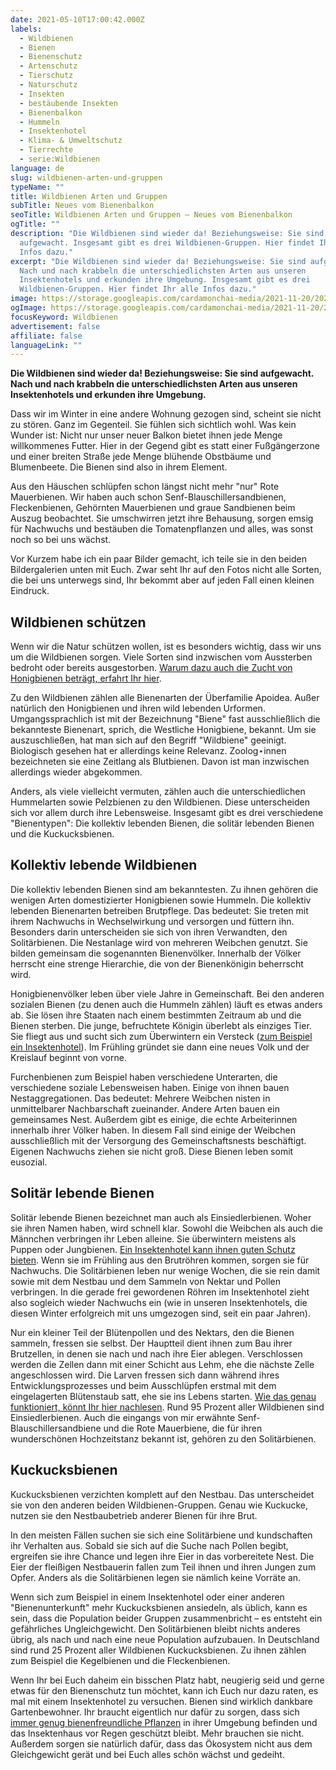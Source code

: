 ```yaml
---
date: 2021-05-10T17:00:42.000Z
labels:
  - Wildbienen
  - Bienen
  - Bienenschutz
  - Artenschutz
  - Tierschutz
  - Naturschutz
  - Insekten
  - bestäubende Insekten
  - Bienenbalkon
  - Hummeln
  - Insektenhotel
  - Klima- & Umweltschutz
  - Tierrechte
  - serie:Wildbienen
language: de
slug: wildbienen-arten-und-gruppen
typeName: ""
title: Wildbienen Arten und Gruppen
subTitle: Neues vom Bienenbalkon
seoTitle: Wildbienen Arten und Gruppen – Neues vom Bienenbalkon
ogTitle: ""
description: "Die Wildbienen sind wieder da! Beziehungsweise: Sie sind
  aufgewacht. Insgesamt gibt es drei Wildbienen-Gruppen. Hier findet Ihr alle
  Infos dazu."
excerpt: "Die Wildbienen sind wieder da! Beziehungsweise: Sie sind aufgewacht.
  Nach und nach krabbeln die unterschiedlichsten Arten aus unseren
  Insektenhotels und erkunden ihre Umgebung. Insgesamt gibt es drei
  Wildbienen-Gruppen. Hier findet Ihr alle Infos dazu."
image: https://storage.googleapis.com/cardamonchai-media/2021-11-20/2021-05-wildbienen-jpeg-imagine-c8d8d8_a18067_1440_1080/640.webp
ogImage: https://storage.googleapis.com/cardamonchai-media/2021-11-20/2021-05-wildbienen-fb-jpg-imagine-d8e8e8_bd997a_1200_628/640.webp
focusKeyword: Wildbienen
advertisement: false
affiliate: false
languageLink: ""
---
```


**Die Wildbienen sind wieder da! Beziehungsweise: Sie sind aufgewacht. Nach und nach krabbeln die unterschiedlichsten Arten aus unseren Insektenhotels und erkunden ihre Umgebung.**

Dass wir im Winter in eine andere Wohnung gezogen sind, scheint sie nicht zu stören. Ganz im Gegenteil. Sie fühlen sich sichtlich wohl. Was kein Wunder ist: Nicht nur unser neuer Balkon bietet ihnen jede Menge willkommenes Futter. Hier in der Gegend gibt es statt einer Fußgängerzone und einer breiten Straße jede Menge blühende Obstbäume und Blumenbeete. Die Bienen sind also in ihrem Element.

Aus den Häuschen schlüpfen schon längst nicht mehr "nur" Rote Mauerbienen. Wir haben auch schon Senf-Blauschillersandbienen, Fleckenbienen, Gehörnten Mauerbienen und graue Sandbienen beim Auszug beobachtet. Sie umschwirren jetzt ihre Behausung, sorgen emsig für Nachwuchs und bestäuben die Tomatenpflanzen und alles, was sonst noch so bei uns wächst.

Vor Kurzem habe ich ein paar Bilder gemacht, ich teile sie in den beiden Bildergalerien unten mit Euch. Zwar seht Ihr auf den Fotos nicht alle Sorten, die bei uns unterwegs sind, Ihr bekommt aber auf jeden Fall einen kleinen Eindruck.

## Wildbienen schützen

Wenn wir die Natur schützen wollen, ist es besonders wichtig, dass wir uns um die Wildbienen sorgen. Viele Sorten sind inzwischen vom Aussterben bedroht oder bereits ausgestorben. [Warum dazu auch die Zucht von Honigbienen beträgt, erfahrt Ihr hier](/2019/07/wie-wildbienen-von-honigbienen-verdraengt-werden/).

Zu den Wildbienen zählen alle Bienenarten der Überfamilie Apoidea. Außer natürlich den Honigbienen und ihren wild lebenden Urformen. Umgangssprachlich ist mit der Bezeichnung "Biene" fast ausschließlich die bekannteste Bienenart, sprich, die Westliche Honigbiene, bekannt. Um sie auszuschließen, hat man sich auf den Begriff "Wildbiene" geeinigt. Biologisch gesehen hat er allerdings keine Relevanz. Zoolog⋆innen bezeichneten sie eine Zeitlang als Blutbienen. Davon ist man inzwischen allerdings wieder abgekommen.

Anders, als viele vielleicht vermuten, zählen auch die unterschiedlichen Hummelarten sowie Pelzbienen zu den Wildbienen. Diese unterscheiden sich vor allem durch ihre Lebensweise. Insgesamt gibt es drei verschiedene "Bienentypen": Die kollektiv lebenden Bienen, die solitär lebenden Bienen und die Kuckucksbienen.

## Kollektiv lebende Wildbienen

Die kollektiv lebenden Bienen sind am bekanntesten. Zu ihnen gehören die wenigen Arten domestizierter Honigbienen sowie Hummeln. Die kollektiv lebenden Bienenarten betreiben Brutpflege. Das bedeutet: Sie treten mit ihrem Nachwuchs in Wechselwirkung und versorgen und füttern ihn. Besonders darin unterscheiden sie sich von ihren Verwandten, den Solitärbienen. Die Nestanlage wird von mehreren Weibchen genutzt. Sie bilden gemeinsam die sogenannten Bienenvölker. Innerhalb der Völker herrscht eine strenge Hierarchie, die von der Bienenkönigin beherrscht wird.

Honigbienenvölker leben über viele Jahre in Gemeinschaft. Bei den anderen sozialen Bienen (zu denen auch die Hummeln zählen) läuft es etwas anders ab. Sie lösen ihre Staaten nach einem bestimmten Zeitraum ab und die Bienen sterben. Die junge, befruchtete Königin überlebt als einziges Tier. Sie fliegt aus und sucht sich zum Überwintern ein Versteck ([zum Beispiel ein Insektenhotel](/2019/05/insektenhotel-bienen-auf-dem-balkon/)). Im Frühling gründet sie dann eine neues Volk und der Kreislauf beginnt von vorne.

Furchenbienen zum Beispiel haben verschiedene Unterarten, die verschiedene soziale Lebensweisen haben. Einige von ihnen bauen Nestaggregationen. Das bedeutet: Mehrere Weibchen nisten in unmittelbarer Nachbarschaft zueinander. Andere Arten bauen ein gemeinsames Nest. Außerdem gibt es einige, die echte Arbeiterinnen innerhalb ihrer Völker haben. In diesem Fall sind einige der Weibchen ausschließlich mit der Versorgung des Gemeinschaftsnests beschäftigt. Eigenen Nachwuchs ziehen sie nicht groß. Diese Bienen leben somit eusozial.

<Gallery name="wildbienen-gruppen-1" />

## Solitär lebende Bienen

Solitär lebende Bienen bezeichnet man auch als Einsiedlerbienen. Woher sie ihren Namen haben, wird schnell klar. Sowohl die Weibchen als auch die Männchen verbringen ihr Leben alleine. Sie überwintern meistens als Puppen oder Jungbienen. [Ein Insektenhotel kann ihnen guten Schutz bieten](/2019/05/insektenhotel-bienen-auf-dem-balkon/). Wenn sie im Frühling aus den Brutröhren kommen, sorgen sie für Nachwuchs. Die Solitärbienen leben nur wenige Wochen, die sie rein damit sowie mit dem Nestbau und dem Sammeln von Nektar und Pollen verbringen. In die gerade frei gewordenen Röhren im Insektenhotel zieht also sogleich wieder Nachwuchs ein (wie in unseren Insektenhotels, die diesen Winter erfolgreich mit uns umgezogen sind, seit ein paar Jahren).

Nur ein kleiner Teil der Blütenpollen und des Nektars, den die Bienen sammeln, fressen sie selbst. Der Hauptteil dient ihnen zum Bau ihrer Brutzellen, in denen sie nach und nach ihre Eier ablegen. Verschlossen werden die Zellen dann mit einer Schicht aus Lehm, ehe die nächste Zelle angeschlossen wird. Die Larven fressen sich dann während ihres Entwicklungsprozesses und beim Ausschlüpfen erstmal mit dem eingelagerten Blütenstaub satt, ehe sie ins Lebens starten. [Wie das genau funktioniert, könnt Ihr hier nachlesen](/2019/05/insektenhotel-bienen-auf-dem-balkon/). Rund 95 Prozent aller Wildbienen sind Einsiedlerbienen. Auch die eingangs von mir erwähnte Senf-Blauschillersandbiene und die Rote Mauerbiene, die für ihren wunderschönen Hochzeitstanz bekannt ist, gehören zu den Solitärbienen.

## Kuckucksbienen

Kuckucksbienen verzichten komplett auf den Nestbau. Das unterscheidet sie von den anderen beiden Wildbienen-Gruppen. Genau wie Kuckucke, nutzen sie den Nestbaubetrieb anderer Bienen für ihre Brut.

In den meisten Fällen suchen sie sich eine Solitärbiene und kundschaften ihr Verhalten aus. Sobald sie sich auf die Suche nach Pollen begibt, ergreifen sie ihre Chance und legen ihre Eier in das vorbereitete Nest. Die Eier der fleißigen Nestbauerin fallen zum Teil ihnen und ihren Jungen zum Opfer. Anders als die Solitärbienen legen sie nämlich keine Vorräte an.

Wenn sich zum Beispiel in einem Insektenhotel oder einer anderen "Bienenunterkunft" mehr Kuckucksbienen ansiedeln, als üblich, kann es sein, dass die Population beider Gruppen zusammenbricht – es entsteht ein gefährliches Ungleichgewicht. Den Solitärbienen bleibt nichts anderes übrig, als nach und nach eine neue Population aufzubauen. In Deutschland sind rund 25 Prozent aller Wildbienen Kuckucksbienen. Zu ihnen zählen zum Beispiel die Kegelbienen und die Fleckenbienen.

Wenn Ihr bei Euch daheim ein bisschen Platz habt, neugierig seid und gerne etwas für den Bienenschutz tun möchtet, kann ich Euch nur dazu raten, es mal mit einem Insektenhotel zu versuchen. Bienen sind wirklich dankbare Gartenbewohner. Ihr braucht eigentlich nur dafür zu sorgen, dass sich [immer genug bienenfreundliche Pflanzen](/2019/05/insektenhotel-bienen-auf-dem-balkon/) in ihrer Umgebung befinden und das Insektenhaus vor Regen geschützt bleibt. Mehr brauchen sie nicht. Außerdem sorgen sie natürlich dafür, dass das Ökosystem nicht aus dem Gleichgewicht gerät und bei Euch alles schön wächst und gedeiht.

<Gallery name="wildbienen-gruppen-2" />
